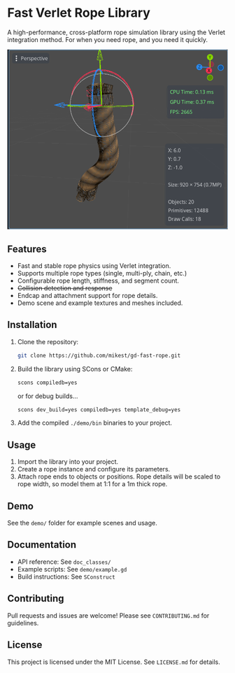 
# Fast Verlet Rope Library

A high-performance, cross-platform rope simulation library using the Verlet integration method. For when you need rope, and you need it quickly.

![Screenshot](screenshot.png)

## Features

- Fast and stable rope physics using Verlet integration.
- Supports multiple rope types (single, multi-ply, chain, etc.)
- Configurable rope length, stiffness, and segment count.
- ~~Collision detection and response~~
- Endcap and attachment support for rope details.
- Demo scene and example textures and meshes included.

## Installation

1. Clone the repository:
	```sh
	git clone https://github.com/mikest/gd-fast-rope.git
	```
2. Build the library using SCons or CMake:
	```sh
	scons compiledb=yes
	```
    or for debug builds...
	```sh
	scons dev_build=yes compiledb=yes template_debug=yes
	```
3. Add the compiled `./demo/bin` binaries to your project.

## Usage

1. Import the library into your project.
2. Create a rope instance and configure its parameters.
3. Attach rope ends to objects or positions. Rope details will be scaled to rope width, so model them at 1:1 for a 1m thick rope.

## Demo

See the `demo/` folder for example scenes and usage.

## Documentation

- API reference: See `doc_classes/`
- Example scripts: See `demo/example.gd`
- Build instructions: See `SConstruct`

## Contributing

Pull requests and issues are welcome! Please see `CONTRIBUTING.md` for guidelines.

## License

This project is licensed under the MIT License. See `LICENSE.md` for details.